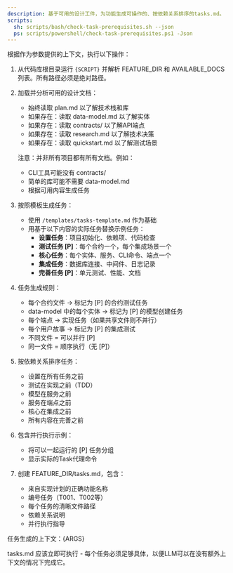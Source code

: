 ```yaml
---
description: 基于可用的设计工件，为功能生成可操作的、按依赖关系排序的tasks.md。
scripts:
  sh: scripts/bash/check-task-prerequisites.sh --json
  ps: scripts/powershell/check-task-prerequisites.ps1 -Json
---
```


根据作为参数提供的上下文，执行以下操作：

1. 从代码库根目录运行 `{SCRIPT}` 并解析 FEATURE_DIR 和 AVAILABLE_DOCS 列表。所有路径必须是绝对路径。
2. 加载并分析可用的设计文档：
   - 始终读取 plan.md 以了解技术栈和库
   - 如果存在：读取 data-model.md 以了解实体
   - 如果存在：读取 contracts/ 以了解API端点
   - 如果存在：读取 research.md 以了解技术决策
   - 如果存在：读取 quickstart.md 以了解测试场景

   注意：并非所有项目都有所有文档。例如：
   - CLI工具可能没有 contracts/
   - 简单的库可能不需要 data-model.md
   - 根据可用内容生成任务

3. 按照模板生成任务：
   - 使用 `/templates/tasks-template.md` 作为基础
   - 用基于以下内容的实际任务替换示例任务：
     * **设置任务**：项目初始化、依赖项、代码检查
     * **测试任务 [P]**：每个合约一个，每个集成场景一个
     * **核心任务**：每个实体、服务、CLI命令、端点一个
     * **集成任务**：数据库连接、中间件、日志记录
     * **完善任务 [P]**：单元测试、性能、文档

4. 任务生成规则：
   - 每个合约文件 → 标记为 [P] 的合约测试任务
   - data-model 中的每个实体 → 标记为 [P] 的模型创建任务
   - 每个端点 → 实现任务（如果共享文件则不并行）
   - 每个用户故事 → 标记为 [P] 的集成测试
   - 不同文件 = 可以并行 [P]
   - 同一文件 = 顺序执行（无 [P]）

5. 按依赖关系排序任务：
   - 设置在所有任务之前
   - 测试在实现之前（TDD）
   - 模型在服务之前
   - 服务在端点之前
   - 核心在集成之前
   - 所有内容在完善之前

6. 包含并行执行示例：
   - 将可以一起运行的 [P] 任务分组
   - 显示实际的Task代理命令

7. 创建 FEATURE_DIR/tasks.md，包含：
   - 来自实现计划的正确功能名称
   - 编号任务（T001、T002等）
   - 每个任务的清晰文件路径
   - 依赖关系说明
   - 并行执行指导

任务生成的上下文：{ARGS}

tasks.md 应该立即可执行 - 每个任务必须足够具体，以便LLM可以在没有额外上下文的情况下完成它。